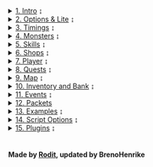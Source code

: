 <details>
    <summary><a href="1 Intro">1. Intro</a> ↨</summary>
    <ul>
    <a href="1 Intro#creating-a-script">Creating a Script</a><br>
    <a href="1 Intro#the-script-interface">The Script Interface</a>
    </ul>
</details>

<details>
    <summary><a href="2 Options and Lite">2. Options & Lite</a> ↨</summary>
    <ul>
    <a href="2 Options and Lite#scriptinterface%23options">ScriptInterface.Options</a><br>
    <a href="2 Options and Lite#scriptinterface%23Lite">ScriptInterface.Lite</a><br>
    <a href="2 Options and Lite#setting-options">Setting options</a>
    </ul>
</details>

<details>
<summary><a href="3 Timings and Handlers">3. Timings</a> ↨</summary>
    <ul>
    <a href="3 Timings and Handlers#sleeping">Sleep</a><br>
    <a href="3 Timings and Handlers#waiting">Wait</a><br>
    <a href="3 Timings and Handlers#examples">Examples</a><br>
    <a href="3 Timings and Handlers#handlers">Handlers</a><br>
    <a href="3 Timings and Handlers#scheduling">Scheduling</a>
    </ul>
</details>

<details>
<summary><a href="4 Monsters">4. Monsters</a> ↨</summary>
    <ul>
    <a href="4 Monsters#properties">Properties</a><br>
    <a href="4 Monster#methods">Methods</a><br>
    <a href="4 Monsters#the-%27monster%27-class">The 'Monster' class</a>
    </ul>
</details>

<details>
<summary><a href="5 Skills">5. Skills</a> ↨</summary>
    <ul>
    <a href="5 Skills#properties">Properties</a><br>
    <a href="5 Skills#methods">Methods</a><br>
    <a href="5 Skills#skill-use-rules">Skill Use Rules</a><br>
    <a href="5 Skills#patterns">Patterns</a><br>
    <a href="5 Skills#skill-provider">Skill Provider (//TODO)</a>
    </ul>
</details>

<details>
<summary><a href="6 Shops">6. Shops</a> ↨</summary>
    <ul>
    <a href="6 Shops#properties">Properties</a><br>
    <a href="6 Shops#methods">Methods</a><br>
    </ul>
</details>

<details>
<summary><a href="7 Player">7. Player</a> ↨</summary>
    <ul>
    <a href="7 Player#properties">Properties</a><br>
    <a href="7 Player#methods">Methods</a><br>
    <a href="7 Player#examples">Examples</a>
    </ul>
</details>

<details>
<summary><a href="8 Quests">8. Quests</a> ↨</summary>
    <ul>
    <a href="8 Quests#properties">Properties</a><br>
    <a href="8 Quests#methods">Methods</a><br>
    <a href="8 Quests#the-%27quest%27-class">The 'Quest' class</a>
    </ul>
</details>

<details>
<summary><a href="9 Map">9. Map</a> ↨</summary>
    <ul>
    <a href="9 Map#properties">Properties</a><br>
    <a href="9 Map#methods">Methods</a><br>
    <a href="9 Map#the-%27playerinfo%27-class">The 'PlayerInfo' class</a>
    </ul>
</details>

<details>
<summary><a href="10 Inventory and Bank">10. Inventory and Bank</a> ↨</summary>
    <ul>
    <a href="10 Inventory and Bank#inventory-properties">Inventory Properties</a><br>
    <a href="10 Inventory and Bank#inventory-methods">Inventory Methods</a><br>
    <a href="10 Inventory and Bank#bank-properties">Bank Properties</a><br>
    <a href="10 Inventory and Bank#bank-methods">Bank Methods</a>
    </ul>
</details>

<details>
<summary><a href="11 Events">11. Events</a> ↨</summary>
    <ul>
    <a href="11 Events#listening-for-events">Listening for Events</a>
    </ul>
</details>

<details>
<summary><a href="12 Packets">12. Packets</a></summary>
</details>

<details>
<summary><a href="13 Examples">13. Examples</a> ↨</summary>
    <ul>
    <a href="13 Examples#design-and-layout">Design and Layout</a><br>
    <a href="13 Examples#repeating-the-quest">Repeating the quest</a><br>
    <a href="13 Examples#hunting-multiple-monsters">Hunting multiple monsters</a><br>
    <a href="13 Examples#hunting-for-multiple-items">Hunting for multiple items</a><br>
    <a href="13 Examples#setting-up-relogin">Setting up relogin</a><br>
    <a href="13 Examples#legion-fealty-1">Legion Fealty 1</a>
    </ul>
</details>

<details>
<summary><a href="14 Script Options">14. Script Options</a> ↨</summary>
    <ul>
    <a href="14 Script Options#setting-up">Setting up</a><br>
    <a href="14 Script Options#adding-configurable-options">Adding configurable Options</a><br>
    <a href="14 Script Options#using-configured-options">Using configured Options</a><br>
    <a href="14 Script Options#enumerated-options">Enumerated Options</a><br>
    <a href="14 Script Options#manually-opening-configuration-ui">Manually opening Configuration UI</a>
    </ul>
</details>

<details>
<summary><a href="15 Plugins">15. Plugins</a> ↨</summary>
    <ul>
    <a href="15 Plugins#creating-a-plugin">Creating a Plugin</a><br>
    <a href="15 Plugins#configurable-plugin-options">Configurable Plugin Options</a><br>
    <a href="15 Plugins#user-interface-plugins">User Interface plugins</a>
    </ul>
</details>

<br>

#### Made by [Rodit](rodit.github.io/Rbot-Scripts/), updated by BrenoHenrike